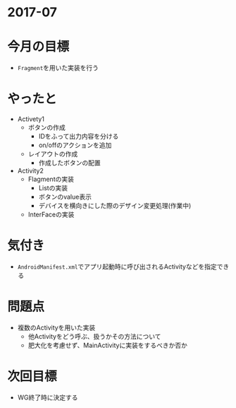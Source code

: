 # 2017-07

# 今月の目標
- `Fragment`を用いた実装を行う

# やったと
- Activety1
  - ボタンの作成
    - IDをふって出力内容を分ける
    - on/offのアクションを追加
  - レイアウトの作成
    - 作成したボタンの配置
- Activity2
  - Flagmentの実装
    - Listの実装
    - ボタンのvalue表示
    - デバイスを横向きにした際のデザイン変更処理(作業中)
  - InterFaceの実装
  
# 気付き
- `AndroidManifest.xml`でアプリ起動時に呼び出されるActivityなどを指定できる

# 問題点
- 複数のActivityを用いた実装
  - 他Activityをどう呼ぶ、扱うかその方法について
  - 肥大化を考慮せず、MainActivityに実装をするべきか否か

# 次回目標
- WG終了時に決定する
